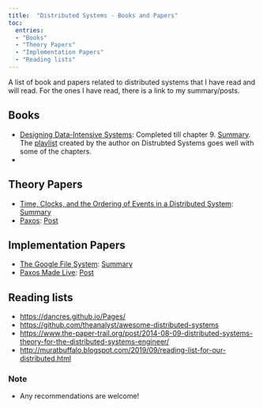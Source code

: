 ```yaml
---
title:  "Distributed Systems - Books and Papers"
toc:
  entries:
  - "Books"
  - "Theory Papers"
  - "Implementation Papers"
  - "Reading lists"
---
```


A list of book and papers related to distributed systems that I have read and will read. For the ones I have read, there is a link to my summary/posts.

## Books
- [Designing Data-Intensive Systems](https://dataintensive.net/): Completed till chapter 9. [Summary](https://docs.google.com/document/d/1DaGOf5eeO1PMtaKRk3DrcxCTqI_IgV_uY27o-fyI6MA/edit?usp=sharing). The [playlist](https://www.youtube.com/watch?v=UEAMfLPZZhE&list=PLeKd45zvjcDFUEv_ohr_HdUFe97RItdiB) created by the author on Distrubted Systems goes well with some of the chapters.
- 

## Theory Papers
- [Time, Clocks, and the Ordering of Events in a Distributed System](https://amturing.acm.org/p558-lamport.pdf): [Summary](https://docs.google.com/document/d/13tG5ASTSwJ2Ds5BveZZ0SUfJo9RSn_C2czyk3NZ1YdE/edit?usp=sharing#heading=h.g9yayol6sl4p)
- [Paxos](https://lamport.azurewebsites.net/pubs/paxos-simple.pdf): [Post](/2021/01/paxos.html)

## Implementation Papers
- [The Google File System](http://static.googleusercontent.com/media/research.google.com/en/us/archive/gfs-sosp2003.pdf): [Summary](/2020/12/gfs.html)
- [Paxos Made Live](https://static.googleusercontent.com/media/research.google.com/en//archive/paxos_made_live.pdf): [Post](/2021/01/paxos-live.html)



## Reading lists
- https://dancres.github.io/Pages/
- https://github.com/theanalyst/awesome-distributed-systems
- https://www.the-paper-trail.org/post/2014-08-09-distributed-systems-theory-for-the-distributed-systems-engineer/
- http://muratbuffalo.blogspot.com/2019/09/reading-list-for-our-distributed.html


### Note

- Any recommendations are welcome!

